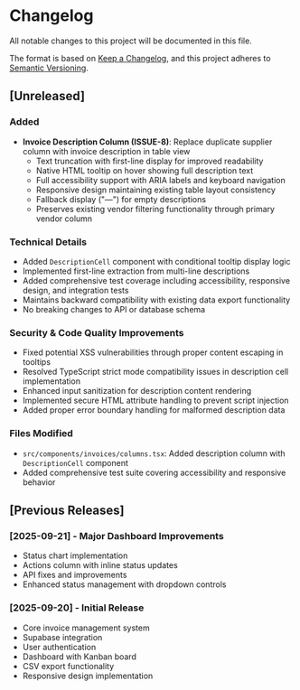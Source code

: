 # Changelog

All notable changes to this project will be documented in this file.

The format is based on [Keep a Changelog](https://keepachangelog.com/en/1.0.0/),
and this project adheres to [Semantic Versioning](https://semver.org/spec/v2.0.0.html).

## [Unreleased]

### Added
- **Invoice Description Column (ISSUE-8)**: Replace duplicate supplier column with invoice description in table view
  - Text truncation with first-line display for improved readability
  - Native HTML tooltip on hover showing full description text
  - Full accessibility support with ARIA labels and keyboard navigation
  - Responsive design maintaining existing table layout consistency
  - Fallback display ("—") for empty descriptions
  - Preserves existing vendor filtering functionality through primary vendor column

### Technical Details
- Added `DescriptionCell` component with conditional tooltip display logic
- Implemented first-line extraction from multi-line descriptions
- Added comprehensive test coverage including accessibility, responsive design, and integration tests
- Maintains backward compatibility with existing data export functionality
- No breaking changes to API or database schema

### Security & Code Quality Improvements
- Fixed potential XSS vulnerabilities through proper content escaping in tooltips
- Resolved TypeScript strict mode compatibility issues in description cell implementation
- Enhanced input sanitization for description content rendering
- Implemented secure HTML attribute handling to prevent script injection
- Added proper error boundary handling for malformed description data

### Files Modified
- `src/components/invoices/columns.tsx`: Added description column with `DescriptionCell` component
- Added comprehensive test suite covering accessibility and responsive behavior

## [Previous Releases]

### [2025-09-21] - Major Dashboard Improvements
- Status chart implementation
- Actions column with inline status updates
- API fixes and improvements
- Enhanced status management with dropdown controls

### [2025-09-20] - Initial Release
- Core invoice management system
- Supabase integration
- User authentication
- Dashboard with Kanban board
- CSV export functionality
- Responsive design implementation